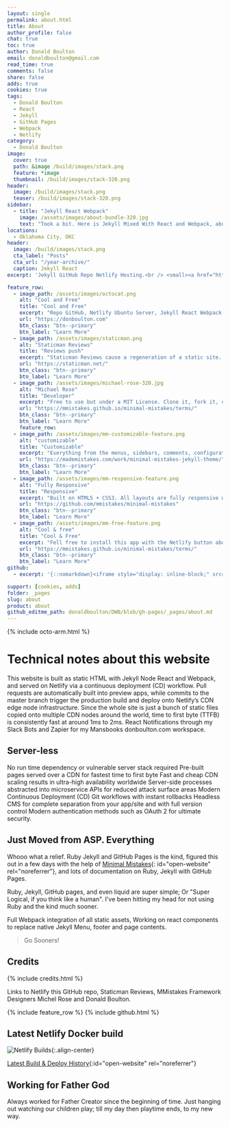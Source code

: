 ```yaml
---
layout: single
permalink: about.html
title: About
author_profile: false
chat: true
toc: true
author: Donald Boulton
email: donaldboulton@gmail.com
read_time: true
comments: false
share: false
adds: true
cookies: true
tags: 
  - Donald Boulton
  - React
  - Jekyll
  - GitHub Pages
  - Webpack
  - Netlify
category:
  - Donald Boulton
image:
  cover: true
  path: &image /build/images/stack.png
  feature: *image
  thumbnail: /build/images/stack-320.png
header:
  image: /build/images/stack.png
  teaser: /build/images/stack-320.png
sidebar:
  - title: "Jekyll React Webpack"
    image: /assets/images/about-bundle-320.jpg
    text: "Took a bit. Here is Jekyll Mixed With React and Webpack, above is Bundle Analyzer build image."
locations: 
  - Oklahoma City, OKC
header:
  image: /build/images/stack.png
  cta_label: "Posts"
  cta_url: "/year-archive/"
  caption: Jekyll React
excerpt: 'Jekyll GitHub Repo Netlify Hosting.<br /> <small><a href="https://donboulton.com">Donald Boulton at donboulton.com</a></small><br /><br /> {::nomarkdown}<iframe style="display: inline-block;" src="https://ghbtns.com/github-btn.html?user=donaldboulton&repo=DWB&type=star&count=true&size=large" frameborder="0" scrolling="0" width="160px" height="30px"></iframe> <iframe style="display: inline-block;" src="https://ghbtns.com/github-btn.html?user=donaldboulton&repo=DWB&type=fork&count=true&size=large" frameborder="0" scrolling="0" width="158px" height="30px"></iframe>{:/nomarkdown}'

feature_row:
  - image_path: /assets/images/octocat.png
    alt: "Cool and Free"
    title: "Cool and Free"
    excerpt: "Repo GitHub, Netlify Ubuntu Server, Jekyll React Webpack Node, Docker Build."
    url: "https://donboulton.com"
    btn_class: "btn--primary"
    btn_label: "Learn More"
  - image_path: /assets/images/staticman.png
    alt: "Staticman Reviews"
    title: "Reviews push"
    excerpt: "Staticman Reviews cause a regeneration of a static site. Good for Remote Work."
    url: "https://staticman.net/"
    btn_class: "btn--primary"
    btn_label: "Learn More"
  - image_path: /assets/images/michael-rose-320.jpg
    alt: "Michael Rose"
    title: "Developer"
    excerpt: "Free to use but under a MIT License. Clone it, fork it, customize it, whatever!"
    url: "https://mmistakes.github.io/minimal-mistakes/terms/"
    btn_class: "btn--primary"
    btn_label: "Learn More"
    feature_row:
  - image_path: /assets/images/mm-customizable-feature.png
    alt: "customizable"
    title: "Customizable"
    excerpt: "Everything from the menus, sidebars, comments, configurations in site YAML."
    url: "https://mademistakes.com/work/minimal-mistakes-jekyll-theme/"
    btn_class: "btn--primary"
    btn_label: "Learn More"
  - image_path: /assets/images/mm-responsive-feature.png
    alt: "Fully Responsive"
    title: "Responsive"
    excerpt: "Built on HTML5 + CSS3. All layouts are fully responsive with helpers to augment your content."
    url: "https://github.com/mmistakes/minimal-mistakes"
    btn_class: "btn--primary"
    btn_label: "Learn More"
  - image_path: /assets/images/mm-free-feature.png
    alt: "Cool & free"
    title: "Cool & Free"
    excerpt: "Fell free to install this app with the Netlify button above, change assets pages and posts to yours!"
    url: "https://mmistakes.github.io/minimal-mistakes/terms/"
    btn_class: "btn--primary"
    btn_label: "Learn More"
github:
  - excerpt: '{::nomarkdown}<iframe style="display: inline-block;" src="https://ghbtns.com/github-btn.html?user=donaldboulton&repo=DWB&type=star&count=true&size=large" frameborder="0" scrolling="0" width="160px" height="30px"></iframe> <iframe style="display: inline-block;" src="https://ghbtns.com/github-btn.html?user=donaldboulton&repo=DWB&type=fork&count=true&size=large" frameborder="0" scrolling="0" width="158px" height="30px"></iframe>{:/nomarkdown}'

support: [cookies, adds]
folder: _pages
slug: about
product: about
github_editme_path: donaldboulton/DWB/blob/gh-pages/_pages/about.md
---
```


{% include octo-arm.html %}

# Technical notes about this website

This website is built as static HTML with Jekyll Node React and Webpack, and served on Netlify via a continuous deployment (CD) workflow. Pull requests are automatically built into preview apps, while commits to the master branch trigger the production build and deploy onto Netlify’s CDN edge node infrastructure. Since the whole site is just a bunch of static files copied onto multiple CDN nodes around the world, time to first byte (TTFB) is consistently fast at around 1ms to 2ms.
React Notifications through my Slack Bots and Zapier for my Mansbooks donboulton.com workspace.

## Server-less

No run time dependency or vulnerable server stack required
Pre-built pages served over a CDN for fastest time to first byte
Fast and cheap CDN scaling results in ultra-high availability worldwide
Server-side processes abstracted into microservice APIs for reduced attack surface areas
Modern Continuous Deployment (CD) Git workflows with instant rollbacks
Headless CMS for complete separation from your app/site and with full version control
Modern authentication methods such as OAuth 2 for ultimate security.

## Just Moved from ASP. Everything

Whooo what a relief. Ruby Jekyll and GitHub Pages is the kind, figured this out in a few days with the help of [Minimal Mistakes](https://mmistakes.github.io/minimal-mistakes/){: id="open-website" rel="noreferrer"}, and lots of documentation on Ruby, Jekyll with GitHub Pages.

Ruby, Jekyll, GitHub pages, and even liquid are super simple; Or "Super Logical, if you think like a human". I've been hitting my head for not using Ruby and the kind much sooner.

Full Webpack integration of all static assets, Working on react components to replace native Jekyll Menu, footer and page contents.

> Go Sooners!

## Credits

{% include credits.html %}

Links to Netlify this GitHub repo, Staticman Reviews, MMistakes Framework Designers Michel Rose and Donald Boulton.

{% include feature_row %}
{% include github.html %}

## Latest Netlify Docker build

![Netlify Builds](/assets/images/icons/netlifyBuildIcon.svg){:.align-center}

[Latest Build & Deploy History](https://app.netlify.com/sites/donaldboulton/deploys){:id="open-website" rel="noreferrer"}

## Working for Father God

Always worked for Father Creator since the beginning of time. Just hanging out watching our children play; till my day then playtime ends, to my new way.
